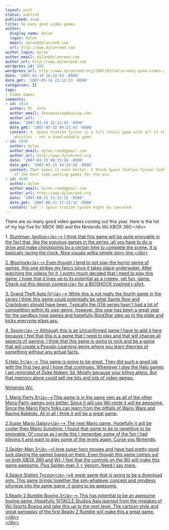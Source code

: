 ```yaml
---
layout: post
status: publish
published: true
title: So many good video games
author:
  display_name: Dylan
  login: dylan
  email: dylan@dylanreed.com
  url: http://www.dylanreed.com
author_login: dylan
author_email: dylan@dylanreed.com
author_url: http://www.dylanreed.com
wordpress_id: 280
wordpress_url: http://www.dylanreed.org/2007/03/14/so-many-good-video-games/
date: '2007-03-14 16:12:53 -0500'
date_gmt: '2007-03-14 22:12:53 -0500'
categories: []
tags:
- Video Games
comments:
- id: 2014
  author: Mr. Info
  author_email: Iknowwassup@wassup.com
  author_url: ''
  date: '2007-03-14 22:21:43 -0500'
  date_gmt: '2007-03-15 04:21:43 -0500'
  content: 4. Space Station Tycoon is a full retail game with all of the bells and
    whistles - not a downloadable game.
- id: 2030
  author: dylan
  author_email: dylan.reed@gmail.com
  author_url: http://www.dylanreed.org
  date: '2007-03-15 08:15:26 -0500'
  date_gmt: '2007-03-15 14:15:26 -0500'
  content: That makes it even better. I think Space Station Tycoon looks like one
    of the best time wasting games for the wii.
- id: 4646
  author: dylan
  author_email: dylan.reed@gmail.com
  author_url: http://www.dylanreed.org
  date: '2007-08-21 11:12:12 -0500'
  date_gmt: '2007-08-21 17:12:12 -0500'
  content: Sad :( Space station tycoon might be canceled
---
```

<div class="body">
<div class="postBody" id="2f6a58a8-47b8-4e70-94d6-95f3bc0340a9" style="border-width: 0px; margin: 4px 0px 0px; padding: 0px">There are so many good video games coming out this year. Here is the list of my top five for XBOX 360 and the Nintendo Wii.XBOX 360:<&#47;div></p>
<div class="postBody" id="2f6a58a8-47b8-4e70-94d6-95f3bc0340a9" style="border-width: 0px; margin: 4px 0px 0px; padding: 0px">1. <a href="http:&#47;&#47;xbox360.ign.com&#47;objects&#47;804&#47;804431.html">Stuntman:  Ignition<&#47;a>--> I think that this game will be quite enjoyable in the fact that, like the previous games in the series, all you have to do is drive and make checkpoints by a certain time to complete the scene. It is basically racing the clock. Nice visuals witha simple story line.<&#47;div></p>
<div class="postBody" id="2f6a58a8-47b8-4e70-94d6-95f3bc0340a9" style="border-width: 0px; margin: 4px 0px 0px; padding: 0px">2. <a href="http:&#47;&#47;xbox360.ign.com&#47;objects&#47;793&#47;793105.html">Bioshock<&#47;a>--> Even though I tend to not play the horror genre of games, this one strikes my fancy since it takes place underwater. After watching the videos for it, I pretty much decided that I need to play this game. I hope that it lives up to its potential as a creepy, yet fun, game. Check out this design <a href="http:&#47;&#47;www.threadless.com&#47;loves&#47;bioshock">contest<&#47;a> for a BIOSHOCK  inspired t-shirt.</p>
<p>3. <a href="http:&#47;&#47;xbox360.ign.com&#47;objects&#47;827&#47;827005.html">Grand Theft Auto  IV<&#47;a>--> While this is not really the fourth game in the series I think this game could potentially be what Saints Row and Crackdown should have been. Typically the GTA series hasn't had a lot of competition within its own genre, however, this year has been a great year for the sandbox type games and hopefully RockStar step up to the plate and kicks everyone elses ass.</p>
<p>4. <a href="http:&#47;&#47;xbox360.ign.com&#47;objects&#47;847&#47;847683.html">Spore<&#47;a>--> Although this is an Unconfirmed game I have to add it here because I feel that this is a game that I need to play and that will change all aspects of gaming. I think that this game is going to rock and be a game that will create a Pseudo-Learning genre where you learn theories of something without any actual facts.</p>
<p>5.<a href="http:&#47;&#47;xbox360.ign.com&#47;objects&#47;734&#47;734817.html">Halo 3<&#47;a>--> This game is going to be great. They did such a good job with the first two and I hope that continues. Whenever I play the Halo games I am reminded of Duke Nukem 3d. Mostly because your killing aliens. But that memory alone could sell me lots and lots of video games.</p>
<p>Nintendo Wii:</p>
<p>1. <a href="http:&#47;&#47;wii.ign.com&#47;objects&#47;853&#47;853824.html">Mario Party  8<&#47;a>-->This game is in the same vein as all of the other Mario Party games only better. Since it will use Wii-mote it will be awesome. Since the Mario Party folks can learn from the pitfalls of Wario Ware and Raving Rabbids. All in all I think it will be a great game.</p>
<p>2.<a href="http:&#47;&#47;wii.ign.com&#47;objects&#47;748&#47;748588.html">Super Mario  Galaxy<&#47;a>--> The new Mario game. Hopefully it will be cooler then Mario Sunshine. I found that game to be to repetitive to be enjoyable. Of course as I write this I remember some of the fun I had playing it and want to play some of the levels again. Curse you Nintendo.</p>
<p>3.<a href="http:&#47;&#47;wii.ign.com&#47;articles&#47;767&#47;767037p1.html">Spider-Man  3<&#47;a>-->I love super hero movies and have had pretty good luck playing the games based on them. Even though this game comes out on both XBOX 360 and Wii, I feel that the controls on the Wii will make this game awesome. Plus Spider-man 3 = Venom. Need I say more.</p>
<p>4.<a href="http:&#47;&#47;wii.ign.com&#47;articles&#47;768&#47;768580p1.html">Space Station  Tycoon<&#47;a>-->A great game that is going to be a download only. This game brings together the sim-whatever concept and mindless sillyness into the same game, it going to be awesome.</p>
<p>5.<a href="http:&#47;&#47;wii.ign.com&#47;objects&#47;890&#47;890545.html">Ready 2 Rumble Boxing  3<&#47;a>--> This has potential to be an awesome boxing game. Hopefully 10TACLE Studios Asia learned from the mistakes of Wii Sports Boxing and take this up to the next level. The cartoon style and great gameplay of the first Ready 2 Rumble will make this a great game.<&#47;div><br />
<&#47;div></p>
